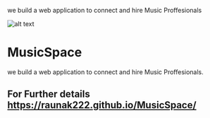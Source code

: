 we build a web application to connect and hire Music Proffesionals
 
 
 ![alt text](https://github.com/raunak222/MusicSpace/blob/main/images/qwe.jpg)
# MusicSpace
we build a web application to connect and hire Music Proffesionals.

## For Further details https://raunak222.github.io/MusicSpace/

